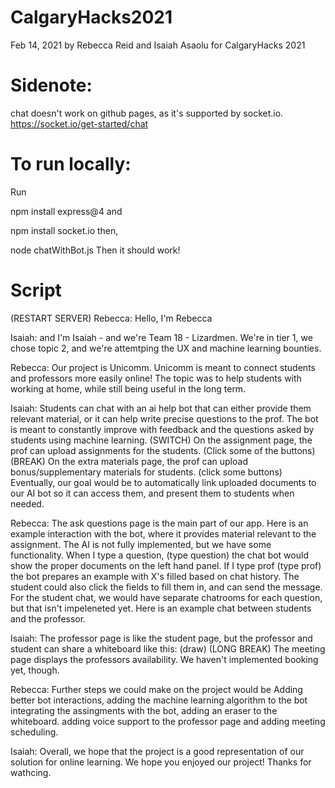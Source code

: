 # CalgaryHacks2021
Feb 14, 2021
by Rebecca Reid and Isaiah Asaolu
for CalgaryHacks 2021

# Sidenote:

chat doesn't work on github pages, as it's supported by socket.io. https://socket.io/get-started/chat

# To run locally:

Run

npm install express@4
and

npm install socket.io
then,

node chatWithBot.js
Then it should work!

# Script
(RESTART SERVER)
Rebecca: Hello, I'm Rebecca

Isaiah: and I'm Isaiah - and we're Team 18 - Lizardmen. We're in tier 1, we chose topic 2, and we're attemtping the UX and machine learning bounties.

Rebecca: Our project is Unicomm. Unicomm is meant to connect students and professors more easily online! The topic was to help students with working at home, while still being useful in the long term.

Isaiah: Students can chat with an ai help bot that can either provide them relevant material, or it can help write precise questions to the prof. The bot is meant to constantly improve with feedback and the questions asked by students using machine learning.
(SWITCH)
On the assignment page, the prof can upload assignments for the students. 
(Click some of the buttons)
(BREAK)
On the extra materials page, the prof can upload bonus/supplementary materials for students. (click some buttons)
Eventually, our goal would be to automatically link uploaded documents to our AI bot so it can access them, and present them to students when needed.

Rebecca: The ask questions page is the main part of our app. Here is an example interaction with the bot, where it provides material relevant to the assignment.
The AI is not fully implemented, but we have some functionality. When I type a question,
(type question)
the chat bot would show the proper documents on the left hand panel. If I type prof
(type prof)
the bot prepares an example with X's filled based on chat history. The student could also click the fields to fill them in, and can send the message.
For the student chat, we would have separate chatrooms for each question, but that isn't impeleneted yet. Here is an example chat between students and the professor.

Isaiah: The professor page is like the student page, but the professor and student can share a whiteboard like this: 
(draw)
(LONG BREAK)
The meeting page displays the professors availability. We haven't implemented booking yet, though.

Rebecca: Further steps we could make on the project would be
Adding better bot interactions,
adding the machine learning algorithm to the bot
integrating the assingments with the bot,
adding an eraser to the whiteboard.
adding voice support to the professor page
and adding meeting scheduling.

Isaiah: Overall, we hope that the project is a good representation of our solution for online learning. We hope you enjoyed our project! Thanks for wathcing.
